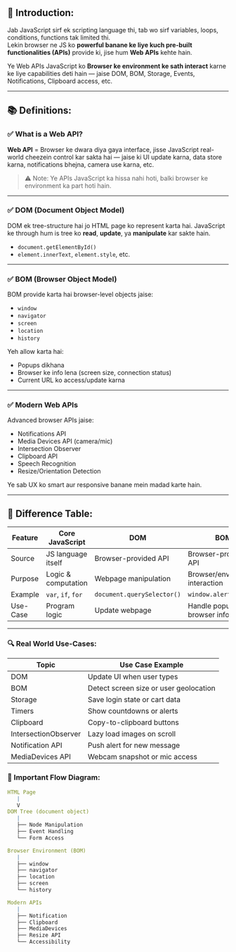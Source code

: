## 🔰 Introduction:

Jab JavaScript sirf ek scripting language thi, tab wo sirf variables, loops, conditions, functions tak limited thi.  
Lekin browser ne JS ko **powerful banane ke liye kuch pre-built functionalities (APIs)** provide ki, jise hum **Web APIs** kehte hain.

Ye Web APIs JavaScript ko **Browser ke environment ke sath interact** karne ke liye capabilities deti hain — jaise DOM, BOM, Storage, Events, Notifications, Clipboard access, etc.

---

## 📚 Definitions:

### ✅ What is a Web API?

**Web API** = Browser ke dwara diya gaya interface, jisse JavaScript real-world cheezein control kar sakta hai — jaise ki UI update karna, data store karna, notifications bhejna, camera use karna, etc.

> ⚠️ Note: Ye APIs JavaScript ka hissa nahi hoti, balki browser ke environment ka part hoti hain.

---

### ✅ DOM (Document Object Model)

DOM ek tree-structure hai jo HTML page ko represent karta hai. JavaScript ke through hum is tree ko **read**, **update**, ya **manipulate** kar sakte hain.

- `document.getElementById()`
- `element.innerText`, `element.style`, etc.

---

### ✅ BOM (Browser Object Model)

BOM provide karta hai browser-level objects jaise:
- `window`
- `navigator`
- `screen`
- `location`
- `history`

Yeh allow karta hai:
- Popups dikhana
- Browser ke info lena (screen size, connection status)
- Current URL ko access/update karna

---

### ✅ Modern Web APIs

Advanced browser APIs jaise:
- Notifications API
- Media Devices API (camera/mic)
- Intersection Observer
- Clipboard API
- Speech Recognition
- Resize/Orientation Detection

Ye sab UX ko smart aur responsive banane mein madad karte hain.

---

## 🧠 Difference Table:

| Feature         | Core JavaScript | DOM                     | BOM                       |
|-----------------|------------------|--------------------------|----------------------------|
| Source          | JS language itself | Browser-provided API | Browser-provided API     |
| Purpose         | Logic & computation | Webpage manipulation  | Browser/environment interaction |
| Example         | `var`, `if`, `for` | `document.querySelector()` | `window.alert()`         |
| Use-Case        | Program logic      | Update webpage          | Handle popups, browser info |

---

### 🔍 Real World Use-Cases:
| Topic                | Use Case Example                       |
| -------------------- | -------------------------------------- |
| DOM                  | Update UI when user types              |
| BOM                  | Detect screen size or user geolocation |
| Storage              | Save login state or cart data          |
| Timers               | Show countdowns or alerts              |
| Clipboard            | Copy-to-clipboard buttons              |
| IntersectionObserver | Lazy load images on scroll             |
| Notification API     | Push alert for new message             |
| MediaDevices API     | Webcam snapshot or mic access          |

### 🧩 Important Flow Diagram:
```yaml
HTML Page
   |
   V
DOM Tree (document object)
   |
   ├── Node Manipulation
   ├── Event Handling
   └── Form Access

Browser Environment (BOM)
   |
   ├── window
   ├── navigator
   ├── location
   ├── screen
   └── history

Modern APIs
   |
   ├── Notification
   ├── Clipboard
   ├── MediaDevices
   ├── Resize API
   └── Accessibility

```
